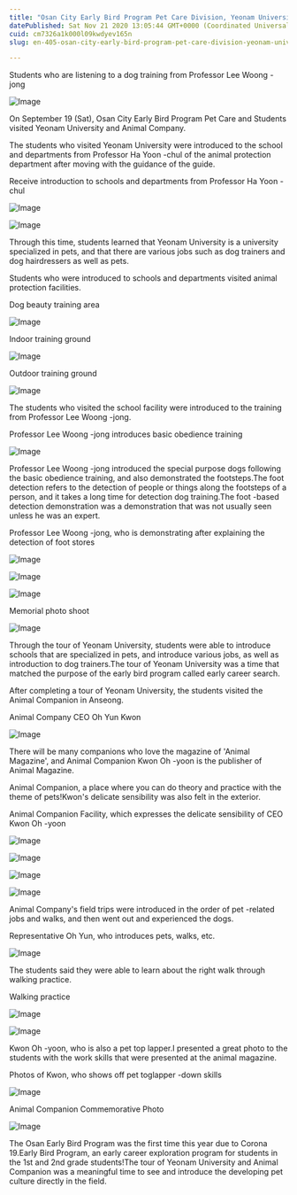 ```yaml
---
title: "Osan City Early Bird Program Pet Care Division, Yeonam University and Animal Company Tour"
datePublished: Sat Nov 21 2020 13:05:44 GMT+0000 (Coordinated Universal Time)
cuid: cm7326a1k000l09kwdyev165n
slug: en-405-osan-city-early-bird-program-pet-care-division-yeonam-university-and-animal-company-tour

---
```



Students who are listening to a dog training from Professor Lee Woong -jong

![Image](https://cdn.hashnode.com/res/hashnode/image/upload/v1739434088569/ee34edc2-a81d-4544-b95d-6a84936b4d22.png)

On September 19 (Sat), Osan City Early Bird Program Pet Care and Students visited Yeonam University and Animal Company.

The students who visited Yeonam University were introduced to the school and departments from Professor Ha Yoon -chul of the animal protection department after moving with the guidance of the guide.

Receive introduction to schools and departments from Professor Ha Yoon -chul

![Image](https://cdn.hashnode.com/res/hashnode/image/upload/v1739434091109/34146f21-3b4c-468d-8f7f-46932ee07d9b.jpeg)

![Image](https://cdn.hashnode.com/res/hashnode/image/upload/v1739434093019/1054cef2-7a1f-49ae-9cd9-42e29eaede91.jpeg)

Through this time, students learned that Yeonam University is a university specialized in pets, and that there are various jobs such as dog trainers and dog hairdressers as well as pets.

Students who were introduced to schools and departments visited animal protection facilities.

Dog beauty training area

![Image](https://cdn.hashnode.com/res/hashnode/image/upload/v1739434095221/3e9d6f22-149b-41e2-bc97-8019da1d5277.jpeg)

Indoor training ground

![Image](https://cdn.hashnode.com/res/hashnode/image/upload/v1739434097623/bf5c8055-142e-429d-992a-75f3a897b94c.jpeg)

Outdoor training ground

![Image](https://cdn.hashnode.com/res/hashnode/image/upload/v1739434099847/18291ff7-7955-4692-9836-6ad383cc67ba.jpeg)

The students who visited the school facility were introduced to the training from Professor Lee Woong -jong.

Professor Lee Woong -jong introduces basic obedience training

![Image](https://cdn.hashnode.com/res/hashnode/image/upload/v1739434102439/7635c7c5-1a05-4a07-b0e2-562af39fc4b4.jpeg)

Professor Lee Woong -jong introduced the special purpose dogs following the basic obedience training, and also demonstrated the footsteps.The foot detection refers to the detection of people or things along the footsteps of a person, and it takes a long time for detection dog training.The foot -based detection demonstration was a demonstration that was not usually seen unless he was an expert.

Professor Lee Woong -jong, who is demonstrating after explaining the detection of foot stores

![Image](https://cdn.hashnode.com/res/hashnode/image/upload/v1739434105146/0cc3e284-8e34-472c-98a2-2a37d78e2b7f.png)

![Image](https://cdn.hashnode.com/res/hashnode/image/upload/v1739434107592/2342da18-fba9-4765-ab26-59f9e678b252.png)

![Image](https://cdn.hashnode.com/res/hashnode/image/upload/v1739434110036/0667b8ad-5724-4c73-a797-7d5b79fcab06.jpeg)

Memorial photo shoot

![Image](https://cdn.hashnode.com/res/hashnode/image/upload/v1739434112149/0a845a21-c82b-47ce-8994-0065410aa607.jpeg)

Through the tour of Yeonam University, students were able to introduce schools that are specialized in pets, and introduce various jobs, as well as introduction to dog trainers.The tour of Yeonam University was a time that matched the purpose of the early bird program called early career search.

After completing a tour of Yeonam University, the students visited the Animal Companion in Anseong.

Animal Company CEO Oh Yun Kwon

![Image](https://cdn.hashnode.com/res/hashnode/image/upload/v1739434114388/a925c58d-9193-45e9-8ad2-51bc05a36319.jpeg)

There will be many companions who love the magazine of 'Animal Magazine', and Animal Companion Kwon Oh -yoon is the publisher of Animal Magazine.

Animal Companion, a place where you can do theory and practice with the theme of pets!Kwon's delicate sensibility was also felt in the exterior.

Animal Companion Facility, which expresses the delicate sensibility of CEO Kwon Oh -yoon

![Image](https://cdn.hashnode.com/res/hashnode/image/upload/v1739434116563/4a55515d-8ca3-4610-8b50-cce2599231a8.jpeg)

![Image](https://cdn.hashnode.com/res/hashnode/image/upload/v1739434118720/f81e03f4-1138-45e9-b4f3-3734377014ec.jpeg)

![Image](https://cdn.hashnode.com/res/hashnode/image/upload/v1739434120972/5f5d0848-2ad1-483f-85a3-61725f9c1218.jpeg)

![Image](https://cdn.hashnode.com/res/hashnode/image/upload/v1739434123452/1d8cc8eb-6559-47f2-a559-af7fbe46939c.jpeg)

Animal Company's field trips were introduced in the order of pet -related jobs and walks, and then went out and experienced the dogs.

Representative Oh Yun, who introduces pets, walks, etc.

![Image](https://cdn.hashnode.com/res/hashnode/image/upload/v1739434125526/8adaebd1-4f22-4e7d-a0be-ff9d69786e6c.jpeg)

The students said they were able to learn about the right walk through walking practice.

Walking practice

![Image](https://cdn.hashnode.com/res/hashnode/image/upload/v1739434127889/87ea39f9-6336-4928-ae48-7bcbf0abed0b.jpeg)

![Image](https://cdn.hashnode.com/res/hashnode/image/upload/v1739434130117/909c3a11-297f-413d-8ffd-29a34dafde0e.jpeg)

Kwon Oh -yoon, who is also a pet top lapper.I presented a great photo to the students with the work skills that were presented at the animal magazine.

Photos of Kwon, who shows off pet toglapper -down skills

![Image](https://cdn.hashnode.com/res/hashnode/image/upload/v1739434132518/1ff6511d-9335-46a5-8b88-890c50dfe440.jpeg)

Animal Companion Commemorative Photo

![Image](https://cdn.hashnode.com/res/hashnode/image/upload/v1739434134640/f3b0a26f-fd79-4616-9688-e8475f168720.jpeg)

The Osan Early Bird Program was the first time this year due to Corona 19.Early Bird Program, an early career exploration program for students in the 1st and 2nd grade students!The tour of Yeonam University and Animal Companion was a meaningful time to see and introduce the developing pet culture directly in the field.